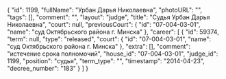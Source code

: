 {
    "id": 1199,
    "fullName": "Урбан Дарья Николаевна",
    "photoURL": "",
    "tags": [],
    "comment": "",
    "layout": "judge",
    "title": "Судья Урбан Дарья Николаевна",
    "court": null,
    "previousCourt": {
        "id": "07-004-03-01",
        "name": "суд Октябрьского района г. Минска"
    },
    "career": [
        {
            "id": 59374,
            "term": null,
            "type": "released",
            "court": {
                "id": "07-004-03-01",
                "name": "суд Октябрьского района г. Минска"
            },
            "extra": [],
            "comment": "истечение срока полномочий",
            "house_id": "07-004-03-01",
            "judge_id": 1199,
            "position": "судья",
            "term_type": "",
            "timestamp": "2014-04-23",
            "decree_number": "183"
        }
    ]
}